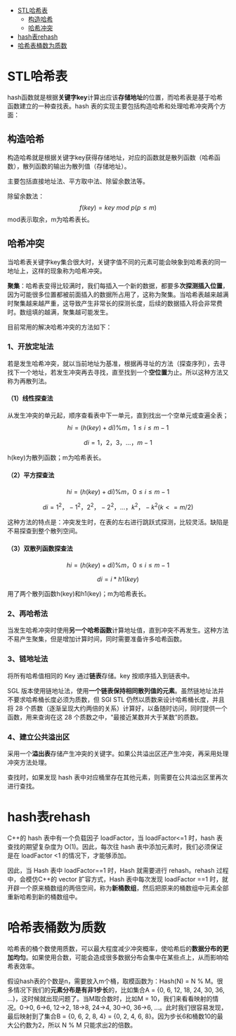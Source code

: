 <!-- GFM-TOC -->

* [STL哈希表](#STL哈希表)
  * [构造哈希](#构造哈希)
  * [哈希冲突](#哈希冲突)
* [hash表rehash](#hash表rehash)
* [哈希表桶数为质数](#哈希表桶数为质数)

<!-- GFM-TOC -->



# STL哈希表

hash函数就是根据**关键字key**计算出应该**存储地址**的位置，而哈希表是基于哈希函数建立的一种查找表。hash 表的实现主要包括构造哈希和处理哈希冲突两个方面：

## 构造哈希

构造哈希就是根据关键字key获得存储地址，对应的函数就是散列函数（哈希函数），散列函数的输出为散列值（存储地址）。

主要包括直接地址法、平方取中法、除留余数法等。

除留余数法：
$$
f( key ) = key\ mod\ p ( p ≤ m )
$$
mod表示取余，m为哈希表长。

## 哈希冲突

当哈希表关键字key集合很大时，关键字值不同的元素可能会映象到哈希表的同一地址上，这样的现象称为哈希冲突。

**聚集**：哈希表变得比较满时，我们每插入一个新的数据，都要多**次探测插入位置**，因为可能很多位置都被前面插入的数据所占用了，这称为聚集。当哈希表越来越满时聚集越来越严重，这导致产生非常长的探测长度，后续的数据插入将会非常费时。数组填的越满，聚集越可能发生。

目前常用的解决哈希冲突的方法如下：

### 1、开放定址法

若是发生哈希冲突，就以当前地址为基准，根据再寻址的方法（探查序列），去寻找下一个地址，若发生冲突再去寻找，直至找到一个**空位置**为止。所以这种方法又称为再散列法。

#### （1）线性探查法

从发生冲突的单元起，顺序查看表中下一单元，直到找出一个空单元或查遍全表；
$$
hi=(h(key)+di) \%m，1≤i≤m-1
$$

$$
di=1，2，3，…，m-1
$$

h(key)为散列函数；m为哈希表长。

#### （2）平方探查法

$$
hi=(h(key)+di)\%m，0≤i≤m-1
$$

$$
di=1^2，-1^2，2^2，-2^2，…，k^2，-k^2 ( k<=m/2 )
$$

这种方法的特点是：冲突发生时，在表的左右进行跳跃式探测，比较灵活。缺陷是不易探查到整个散列空间。

#### （3）双散列函数探查法

$$
hi=(h(key)+di)\%m，0≤i≤m-1
$$

$$
di=i*h1(key)
$$

用了两个散列函数h(key)和h1(key)；m为哈希表长。

### 2、再哈希法

当发生哈希冲突时使用**另一个哈希函数**计算地址值，直到冲突不再发生。这种方法不易产生聚集，但是增加计算时间，同时需要准备许多哈希函数。

### 3、链地址法

将所有哈希值相同的 Key 通过**链表**存储。key 按顺序插入到链表中。

SGL 版本使用链地址法，使用**一个链表保持相同散列值的元素**。虽然链地址法并不要求哈希桶长度必须为质数，但 SGI STL 仍然以质数来设计哈希桶长度，并且将 28 个质数（逐渐呈现大约两倍的关系）计算好，以备随时访问，同时提供一个函数，用来查询在这 28 个质数之中，“最接近某数并大于某数”的质数。

### 4、建立公共溢出区

采用一个**溢出表**存储产生冲突的关键字。如果公共溢出区还产生冲突，再采用处理冲突方法处理。

查找时，如果发现 hash 表中对应桶里存在其他元素，则需要在公共溢出区里再次进行查找。



# hash表rehash

C++的 hash 表中有一个负载因子 loadFactor，当 loadFactor<=1 时，hash 表查找的期望复杂度为 O(1)。因此，每次往 hash 表中添加元素时，我们必须保证是在 loadFactor <1 的情况下，才能够添加。

因此，当 Hash 表中 loadFactor==1 时，Hash 就需要进行 rehash。rehash 过程中，会模仿C++的 vector 扩容方式，Hash 表中每次发现 loadFactor ==1 时，就开辟一个原来桶数组的两倍空间，称为**新桶数组**，然后把原来的桶数组中元素全部重新哈希到新的桶数组中。



# 哈希表桶数为质数

哈希表的桶个数使用质数，可以最大程度减少冲突概率，使哈希后的**数据分布的更加均匀**。如果使用合数，可能会造成很多数据分布会集中在某些点上，从而影响哈希表效率。

假设hash表的个数是n，需要放入m个桶，取模函数为：Hash(N) = N % M。很多情况下我们的**元素分布是有非1步长**的，比如集合A = {0, 6, 12, 18, 24, 30, 36, …}，这时候就出现问题了。当M取合数时，比如M = 10，我们来看看映射的情况。0->0, 6->6, 12->2, 18->8, 24->4, 30->0, 36->6, …。此时我们很容易发现，最后映射到了集合B = {0, 6, 2, 8, 4} = {0, 2, 4, 6, 8}。因为步长6和桶数10的最大公约数为2，所以 N % M 只能求出2的倍数。










































